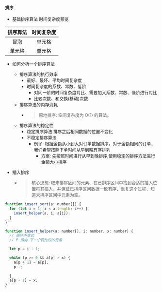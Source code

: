 #### 排序

- 基础排序算法 时间复杂度预览

| 排序算法 | 时间复杂度 |
| :------: | :--------: |
|   冒泡   |   单元格   |
|  单元格  |   单元格   |


- 如何分析一个排序算法
  - 排序算法的执行效率
    - 最好、最坏、平均时间复杂度
    - 时间复杂度的系数、常数、低阶
      - 对同一阶的时间复杂度对比、需要加入系数、常数、低阶进行对比
      - 比较次数、和交换(移动)次数
  - 排序算法的内存消耗
    - >原地排序: 空间复杂度为 O(1) 的算法。
  - 排序算法的稳定性
    - 稳定排序算法 排序之后相同数据的位置不变化
    - 不稳定排序算法
      - 例子: 根据金额从小到大对订单数据排序。对于金额相同的订单，我们希望按照下单时间从早到晚有序排列
        - 方案: 先按照时间进行从早到晚排序,使用稳定的排序方法进行金额大小排序

- 插入排序
  - > 核心思想:  取未排序区间的元素、在已排序区间中找到合适的插入位置将其插入、并保证已排序区间数据一致有序、重复这个过程、知道未排序区间中元素为空。

```js
function insert_sort(a: number[]) {
  for (let i = 1; i < a.length; i++) {
    insert_helper(a, i, a[i]);
  }
}

function insert_helper(a: number[], i: number, x: number) {
  // 循环不变式
  // P 指向 下一个要比较的元素

  let p = i - 1;

  while (p >= 0 && a[p] > x) {
    a[p + 1] = a[p];
    p--;
    
  }
  a[p + 1] = x;
}
```